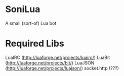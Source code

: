SoniLua
=======

A small (sort-of) Lua bot

Required Libs
=============

LuaIRC (http://luaforge.net/projects/luairc/)
LuaBit (http://luaforge.net/projects/bit/)
LuaJSON (http://luaforge.net/projects/luajson/)
socket.http (???)